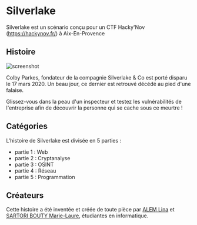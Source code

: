 # Silverlake

Silverlake est un scénario conçu pour un CTF Hacky'Nov (https://hackynov.fr/) à Aix-En-Provence

## Histoire 

![screenshot](https://github.com/MSARTORIBOUTY/image/blob/master/silverlake/pr%C3%A9sentation.JPG) 

Colby Parkes, fondateur de la compagnie Silverlake & Co est porté disparu le 17 mars 2020.
Un beau jour, ce dernier est retrouvé décédé au pied d'une falaise.

Glissez-vous dans la peau d'un inspecteur et testez les vulnérabilités de l'entreprise afin de découvrir la personne qui se cache sous ce meurtre !

## Catégories

L'histoire de Silverlake est divisée en 5 parties :

- partie 1 : Web
- partie 2 : Cryptanalyse
- partie 3 : OSINT
- partie 4 : Réseau
- partie 5 : Programmation

## Créateurs

Cette histoire a été inventée et créée de toute pièce par [ALEM Lina](https://www.linkedin.com/in/lina-alem-4963601b6/?originalSubdomain=fr) et [SARTORI BOUTY Marie-Laure](https://www.linkedin.com/in/marie-laure-sartori-bouty-39b0611b7/?originalSubdomain=fr), étudiantes en informatique.

